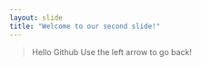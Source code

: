 ```yaml
---
layout: slide
title: "Welcome to our second slide!"
---
```

> Hello Github
Use the left arrow to go back!
